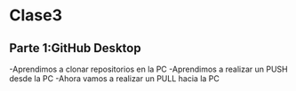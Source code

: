 # Clase3

## Parte 1:GitHub Desktop

-Aprendimos a clonar repositorios en la PC
-Aprendimos a realizar un PUSH desde la PC
-Ahora vamos a realizar un PULL hacia la PC

